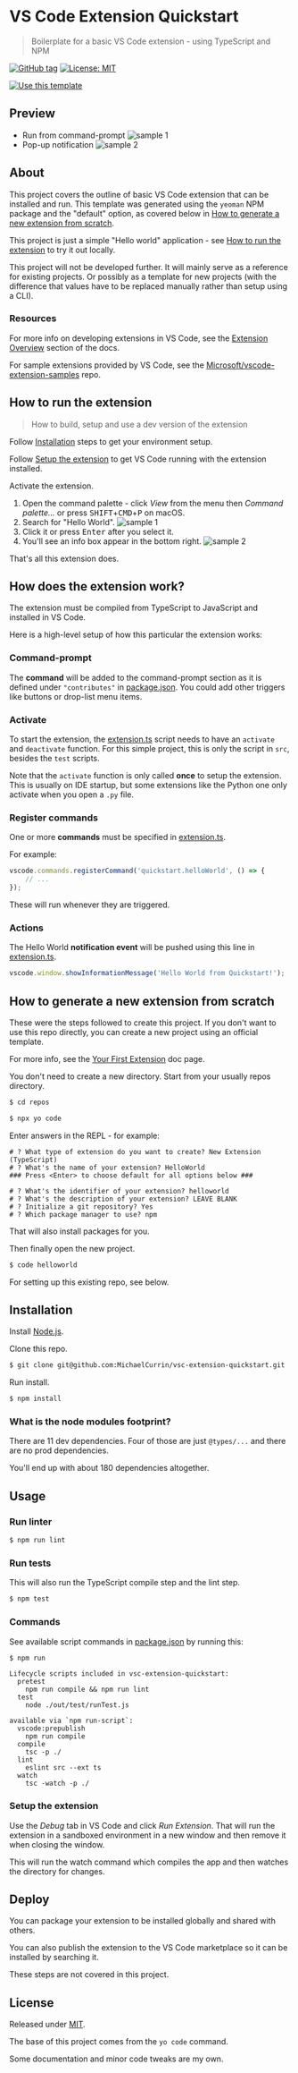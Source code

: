 # VS Code Extension Quickstart
> Boilerplate for a basic VS Code extension - using TypeScript and NPM

[![GitHub tag](https://img.shields.io/github/tag/MichaelCurrin/vsc-extension-quickstart)](https://github.com/MichaelCurrin/vsc-extension-quickstart/tags/?include_prereleases&sort=semver)
[![License: MIT](https://img.shields.io/badge/License-MIT-blue)](#license)

[![Use this template](https://img.shields.io/badge/Use_this_template-2ea44f?style=for-the-badge)](https://github.com/MichaelCurrin/vsc-extension-quickstart/generate)


## Preview

- Run from command-prompt
    ![sample 1](/sample-1.png)
- Pop-up notification
    ![sample 2](/sample-2.png)


## About

This project covers the outline of basic VS Code extension that can be installed and run. This template was generated using the `yeoman` NPM package and the "default" option, as covered below in [How to generate a new extension from scratch](#how-to-generate-a-new-extension-from-scratch).

This project is just a simple "Hello world" application - see [How to run the extension](#how-to-run-the-extension) to try it out locally.

This project will not be developed further. It will mainly serve as a reference for existing projects. Or possibly as a template for new projects (with the difference that values have to be replaced manually rather than setup using a CLI).

### Resources

For more info on developing extensions in VS Code, see the [Extension Overview][] section of the docs.

For sample extensions provided by VS Code, see the [Microsoft/vscode-extension-samples] repo.


## How to run the extension
> How to build, setup and use a dev version of the extension

Follow [Installation](#installation) steps to get your environment setup.

Follow [Setup the extension](#setup-the-extension) to get VS Code running with the extension installed.

Activate the extension.

1. Open the command palette - click _View_ from the menu then _Command palette..._ or press <kbd>SHIFT</kbd>+<kbd>CMD</kbd>+<kbd>P</kbd> on macOS.
1. Search for "Hello World".
    ![sample 1](/sample-1.png)
1. Click it or press <kbd>Enter</kbd> after you select it.
1. You'll see an info box appear in the bottom right.
    ![sample 2](/sample-2.png)

That's all this extension does.


## How does the extension work?

The extension must be compiled from TypeScript to JavaScript and installed in VS Code.

Here is a high-level setup of how this particular the extension works:

### Command-prompt

The **command** will be added to the command-prompt section as it is defined under `"contributes"` in [package.json][]. You could add other triggers like buttons or drop-list menu items.

### Activate

To start the extension, the [extension.ts][] script needs to have an `activate` and `deactivate` function. For this simple project, this is only the script in `src`, besides the `test` scripts.

Note that the `activate` function is only called **once** to setup the extension. This is usually on IDE startup, but some extensions like the Python one only activate when you open a `.py` file.

### Register commands

One or more **commands** must be specified in [extension.ts][].

For example:

```javascript
vscode.commands.registerCommand('quickstart.helloWorld', () => {
    // ...
});
```

These will run whenever they are triggered.

### Actions

The Hello World **notification event** will be pushed using this line in [extension.ts][].

```javascript
vscode.window.showInformationMessage('Hello World from Quickstart!');
```


## How to generate a new extension from scratch

These were the steps followed to create this project. If you don't want to use this repo directly, you can create a new project using an official template.

For more info, see the [Your First Extension][] doc page.

You don't need to create a new directory. Start from your usually repos directory.

```sh
$ cd repos
```

```sh
$ npx yo code
```

Enter answers in the REPL - for example:

```
# ? What type of extension do you want to create? New Extension (TypeScript)
# ? What's the name of your extension? HelloWorld
### Press <Enter> to choose default for all options below ###

# ? What's the identifier of your extension? helloworld
# ? What's the description of your extension? LEAVE BLANK
# ? Initialize a git repository? Yes
# ? Which package manager to use? npm
```

That will also install packages for you.

Then finally open the new project.

```sh
$ code helloworld
```

For setting up this existing repo, see below.


## Installation

Install [Node.js](https://gist.github.com/MichaelCurrin/aa1fc56419a355972b96bce23f3bccba).

Clone this repo.

```sh
$ git clone git@github.com:MichaelCurrin/vsc-extension-quickstart.git
```

Run install.

```sh
$ npm install
```

### What is the node modules footprint?

There are 11 dev dependencies. Four of those are just `@types/...` and there are no prod dependencies.

You'll end up with about 180 dependencies altogether.


## Usage

### Run linter

```sh
$ npm run lint
```

### Run tests

This will also run the TypeScript compile step and the lint step.

```sh
$ npm test
```

### Commands

See available script commands in [package.json][] by running this:

```sh
$ npm run
```
```
Lifecycle scripts included in vsc-extension-quickstart:
  pretest
    npm run compile && npm run lint
  test
    node ./out/test/runTest.js

available via `npm run-script`:
  vscode:prepublish
    npm run compile
  compile
    tsc -p ./
  lint
    eslint src --ext ts
  watch
    tsc -watch -p ./
```

### Setup the extension

Use the _Debug_ tab in VS Code and click _Run Extension_. That will run the extension in a sandboxed environment in a new window and then remove it when closing the window.

This will run the watch command which compiles the app and then watches the directory for changes.


## Deploy

You can package your extension to be installed globally and shared with others.

You can also publish the extension to the VS Code marketplace so it can be installed by searching it.

These steps are not covered in this project.


## License

Released under [MIT](/LICENSE).

The base of this project comes from the `yo code` command.

Some documentation and minor code tweaks are my own.

[Your First Extension]: https://code.visualstudio.com/api/get-started/your-first-extension
[Extension Overview]: https://code.visualstudio.com/api
[Microsoft/vscode-extension-samples]: https://github.com/Microsoft/vscode-extension-samples

[extension.ts]: /src/extension.ts
[package.json]: /package.json
